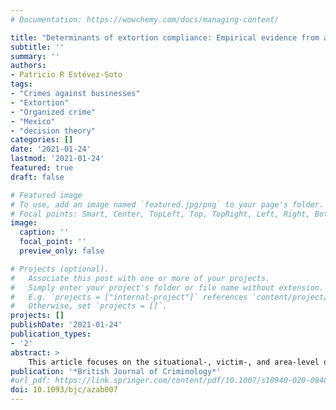 ```yaml
---
# Documentation: https://wowchemy.com/docs/managing-content/

title: "Determinants of extortion compliance: Empirical evidence from a victimisation survey"
subtitle: ''
summary: ''
authors:
- Patricio R Estévez-Soto
tags:
- "Crimes against businesses"
- "Extortion"
- "Organized crime"
- "Mexico"
- "decision theory"
categories: []
date: '2021-01-24'
lastmod: '2021-01-24'
featured: true
draft: false

# Featured image
# To use, add an image named `featured.jpg/png` to your page's folder.
# Focal points: Smart, Center, TopLeft, Top, TopRight, Left, Right, BottomLeft, Bottom, BottomRight.
image:
  caption: ''
  focal_point: ''
  preview_only: false

# Projects (optional).
#   Associate this post with one or more of your projects.
#   Simply enter your project's folder or file name without extension.
#   E.g. `projects = ["internal-project"]` references `content/project/deep-learning/index.md`.
#   Otherwise, set `projects = []`.
projects: []
publishDate: '2021-01-24'
publication_types:
- '2'
abstract: >
    This article focuses on the situational-, victim-, and area-level determinants of extortion compliance. Extortion, a quintessential organised crime, is one of the most common crimes in Mexico. However, compliance with extortion demands is relatively rare. Previous research suggests that compliance with extortion depends on the perceived risk of punishment for non-compliance. However, most research has been theoretical or experimental. The article offers empirical evidence of patterns of extortion compliance based on data from a large commercial victimisation survey conducted in Mexico. Findings suggest that situational factors (extortion type, presence of weapons and number of offenders) are the main determinants of extortion compliance. Victim-, and area-level variables have comparatively smaller effects. Implications for research and practice are discussed.
publication: '*British Journal of Criminology*'
#url_pdf: https://link.springer.com/content/pdf/10.1007/s10940-020-09480-8.pdf
doi: 10.1093/bjc/azab007
---
```


